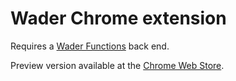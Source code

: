 # Wader Chrome extension
Requires a [Wader Functions](https://github.com/05K4R/wader-functions) back end.

Preview version available at the  [Chrome Web Store](https://chrome.google.com/webstore/detail/wader/gjjdinpmbhdnnhoegfdaamjcmjaekcok).
